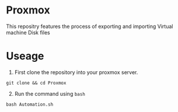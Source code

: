 # Proxmox
This repositry features the process of exporting and importing Virtual machine Disk files

# Useage

1. First clone the repository into your proxmox server.
```
git clone && cd Proxmox
```

2. Run the command using `bash`
```
bash Automation.sh
```
